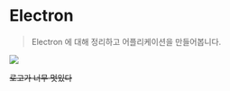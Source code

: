 # Electron 

> Electron 에 대해 정리하고 어플리케이션을 만들어봅니다.
>
> 

![](https://upload.wikimedia.org/wikipedia/commons/thumb/9/91/Electron_Software_Framework_Logo.svg/1200px-Electron_Software_Framework_Logo.svg.png)



~~로고가 너무 멋있다~~